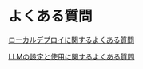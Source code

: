 # よくある質問

[ローカルデプロイに関するよくある質問](https://docs.dify.ai/v/ja-jp/learn-more/faq/install-faq)

[LLMの設定と使用に関するよくある質問](https://docs.dify.ai/v/ja-jp/learn-more/faq/llms-use-faq)